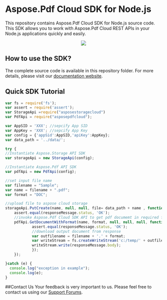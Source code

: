 # Aspose.Pdf Cloud SDK for Node.js

This repository contains Aspose.Pdf Cloud SDK for Node.js source code. This SDK allows you to work with Aspose.Pdf Cloud REST APIs in your Node.js applications quickly and easily. 

<p align="center">
  <a title="Download complete Aspose.PDF for Cloud source code" href="https://github.com/asposepdf/Aspose_pdf_Cloud/archive/master.zip">
	<img src="https://raw.github.com/AsposeExamples/java-examples-dashboard/master/images/downloadZip-Button-Large.png" />
  </a>
</p>

## How to use the SDK?

The complete source code is available in this repository folder. For more details, please visit our [documentation website](http://www.aspose.com/docs/display/pdfcloud/Available+SDKs).

## Quick SDK Tutorial
```javascript
var fs = require('fs');
var assert = require('assert');
var StorageApi =require("asposestoragecloud")
var PdfApi = require("asposepdfcloud");

var AppSID = 'XXX'; //sepcify App SID
var AppKey = 'XXX'; //sepcify App Key
var config = {'appSid':AppSID,'apiKey':AppKey};
var data_path = '../data/';

try {
//Instantiate Aspose.Storage API SDK
var storageApi = new StorageApi(config);

//Instantiate Aspose.Pdf API SDK
var pdfApi = new PdfApi(config);

//set input file name
var filename = "Sample";
var name = filename + ".pdf";
var format = "DOC";

//upload file to aspose cloud storage
storageApi.PutCreate(name, null, null, file= data_path + name , function(responseMessage) {
	assert.equal(responseMessage.status, 'OK');
	//invoke Aspose.Pdf Cloud SDK API to get pdf documemt in required format  
	pdfApi.GetDocumentWithFormat(name, format, null, null, null, function(responseMessage) {
			assert.equal(responseMessage.status, 'OK');		
			//download output document from response
			var outfilename = filename + '.' + format;
			var writeStream = fs.createWriteStream('c:/temp/' + outfilename);
			writeStream.write(responseMessage.body);
			});
	});

}catch (e) {
  console.log("exception in example");
  console.log(e);
}
```

##Contact Us
Your feedback is very important to us. Please feel free to contact us using our [Support Forums](https://www.aspose.com/community/forums/).
